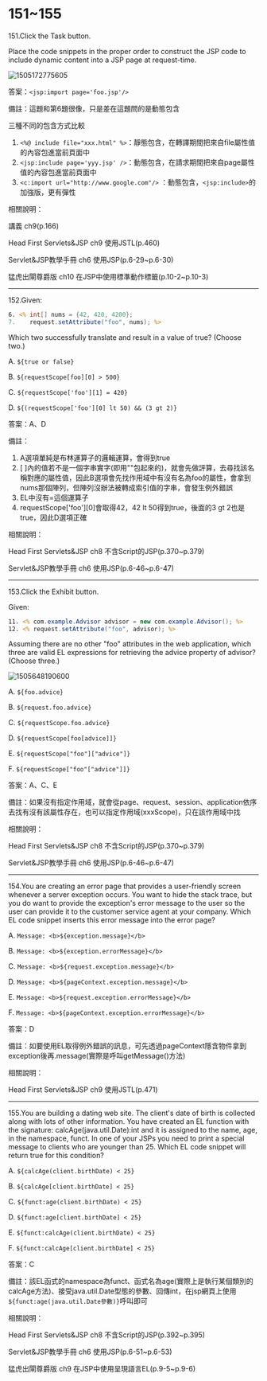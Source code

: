 151~155
========================

151.Click the Task button. 

Place the code snippets in the proper order to construct the JSP code to include dynamic content into a JSP page at request-time.

![1505172775605](../media/28825.jpeg)

<!--sec data-title="解析" data-id="section151_2" data-collapse=true ces-->
答案：`<jsp:import page='foo.jsp'/>`

備註：這題和第6題很像，只是差在這題問的是動態包含

三種不同的包含方式比較

1. `<%@ include file="xxx.html" %>`：靜態包含，在轉譯期間把來自file屬性值的內容包進當前頁面中
2. `<jsp:include page='yyy.jsp' />`：動態包含，在請求期間把來自page屬性值的內容包進當前頁面中
3. `<c:import url="http://www.google.com"/>` ：動態包含，`<jsp:include>`的加強版，更有彈性

相關說明：

講義 ch9(p.166)

Head First Servlets&JSP ch9 使用JSTL(p.460)

Servlet&JSP教學手冊 ch6 使用JSP(p.6-29~p.6-30)

猛虎出閘尊爵版 ch10 在JSP中使用標準動作標籤(p.10-2~p.10-3)
<!--endsec-->

---
152.Given: 

```jsp
6. <% int[] nums = {42, 420, 4200}; 
7.    request.setAttribute("foo", nums); %> 
```

Which two successfully translate and result in a value of true? (Choose two.)

A.   `${true or false}` 

B.   `${requestScope[foo][0] > 500} `

C.   `${requestScope['foo'][1] = 420}` 

D.   `${(requestScope['foo'][0] lt 50) && (3 gt 2)}`

<!--sec data-title="解析" data-id="section152_2" data-collapse=true ces-->
答案：A、D

備註：

1. A選項單純是布林運算子的邏輯運算，會得到true
2. [ ]內的值若不是一個字串實字(即用""包起來的)，就會先做評算，去尋找該名稱對應的屬性值，因此B選項會先找作用域中有沒有名為foo的屬性，會拿到nums那個陣列，但陣列沒辦法被轉成索引值的字串，會發生例外錯誤
3. EL中沒有=這個運算子
4. requestScope['foo'][0]會取得42，42 lt 50得到true，後面的3 gt 2也是true，因此D選項正確

相關說明：

Head First Servlets&JSP ch8 不含Script的JSP(p.370~p.379)

Servlet&JSP教學手冊 ch6 使用JSP(p.6-46~p.6-47)
<!--endsec-->

---
153.Click the Exhibit button. 

Given: 

```jsp
11. <% com.example.Advisor advisor = new com.example.Advisor(); %> 
12. <% request.setAttribute("foo", advisor); %> 
```

Assuming there are no other "foo" attributes in the web application, which three are valid EL expressions for retrieving the advice property of advisor? (Choose three.)

![1505648190600](../media/1186.jpeg)


A.   `${foo.advice}` 

B.   `${request.foo.advice}` 

C.   `${requestScope.foo.advice} `

D.   `${requestScope[foo[advice]]} `

E.   `${requestScope["foo"]["advice"]} `

F.   `${requestScope["foo"["advice"]]}`

<!--sec data-title="解析" data-id="section153_2" data-collapse=true ces-->
答案：A、C、E

備註：如果沒有指定作用域，就會從page、request、session、application依序去找有沒有該屬性存在，也可以指定作用域(xxxScope)，只在該作用域中找

相關說明：

Head First Servlets&JSP ch8 不含Script的JSP(p.370~p.379)

Servlet&JSP教學手冊 ch6 使用JSP(p.6-46~p.6-47)
<!--endsec-->

---
154.You are creating an error page that provides a user-friendly screen whenever a server exception occurs.  You want to hide the stack trace, but you do want to provide the exception's error message to the user so the user can provide it to the customer service agent at your company. Which EL code snippet inserts this error message into the error page?

A.   `Message: <b>${exception.message}</b> `

B.   `Message: <b>${exception.errorMessage}</b>`

C.   `Message: <b>${request.exception.message}</b>` 

D.   `Message: <b>${pageContext.exception.message}</b> `

E.   `Message: <b>${request.exception.errorMessage}</b> `

F.   `Message: <b>${pageContext.exception.errorMessage}</b>`

<!--sec data-title="解析" data-id="section154_2" data-collapse=true ces-->
答案：D

備註：如要使用EL取得例外錯誤的訊息，可先透過pageContext隱含物件拿到exception後再.message(實際是呼叫getMessage()方法)

相關說明：

Head First Servlets&JSP ch9 使用JSTL(p.471)
<!--endsec-->

---
155.You are building a dating web site. The client's date of birth is collected along with lots of other information. You have created an EL function with the signature: calcAge(java.util.Date):int and it is assigned to the name, age, in the namespace, funct.  In one of your JSPs you need to print a special message to clients who are younger than 25. Which EL code snippet will return true for this condition?

A.   `${calcAge(client.birthDate) < 25}` 

B.   `${calcAge[client.birthDate] < 25}` 

C.   `${funct:age(client.birthDate) < 25}` 

D.   `${funct:age[client.birthDate] < 25}` 

E.   `${funct:calcAge(client.birthDate) < 25}`

F.   `${funct:calcAge[client.birthDate] < 25}`

<!--sec data-title="解析" data-id="section155_2" data-collapse=true ces-->
答案：C

備註：該EL函式的namespace為funct、函式名為age(實際上是執行某個類別的calcAge方法)、接受java.util.Date型態的參數、回傳int，在jsp網頁上使用`${funct:age(java.util.Date參數)}`呼叫即可

相關說明：

Head First Servlets&JSP ch8 不含Script的JSP(p.392~p.395)

Servlet&JSP教學手冊 ch6 使用JSP(p.6-51~p.6-53)

猛虎出閘尊爵版 ch9 在JSP中使用呈現語言EL(p.9-5~p.9-6)
<!--endsec-->

